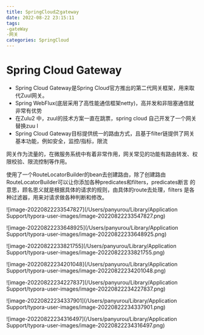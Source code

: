 ```yaml
---
title: SpringCloud之gateway
date: 2022-08-22 23:15:11
tags:
-gateWay
-网关
categories: SpringCloud
---
```


# Spring Cloud Gateway

- Spring Cloud Gateway是Spring Cloud官方推出的第二代网关框架，用来取代Zuul网关。
-  Spring WebFlux(底层采用了高性能通信框架netty)，高并发和非阻塞通信就非常有优势
- 在Zulu2 中，zuul的技术方案一直在跳票，spring cloud 自己开发了一个网关替换zuu l
- Spring Cloud Gateway目标提供统一的路由方式，且基于filter链提供了网关基本功能，例如安全，监控/指标，限流 

网关作为流量的，在微服务系统中有着非常作用，网关常见的功能有路由转发、权限校验、限流控制等作用。 

使用了一个RouteLocatorBuilder的bean去创建路由，除了创建路由 RouteLocatorBuilder可以让你添加各种predicates和filters，predicates断言 的意思，顾名思义就是根据具体的请求的规则，由具体的route去处理，filters 是各种过滤器，用来对请求做各种判断和修改。



![image-20220822233547827](/Users/panyurou/Library/Application Support/typora-user-images/image-20220822233547827.png)







![image-20220822233648925](/Users/panyurou/Library/Application Support/typora-user-images/image-20220822233648925.png)





![image-20220822233821755](/Users/panyurou/Library/Application Support/typora-user-images/image-20220822233821755.png)







![image-20220822234201048](/Users/panyurou/Library/Application Support/typora-user-images/image-20220822234201048.png)



![image-20220822234227837](/Users/panyurou/Library/Application Support/typora-user-images/image-20220822234227837.png)



![image-20220822234337901](/Users/panyurou/Library/Application Support/typora-user-images/image-20220822234337901.png)

![image-20220822234316497](/Users/panyurou/Library/Application Support/typora-user-images/image-20220822234316497.png)
